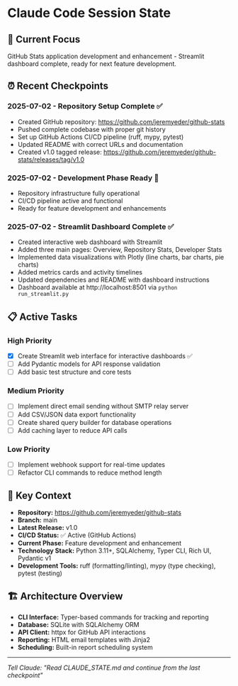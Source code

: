 # Claude Code Session State

## 🎯 Current Focus
GitHub Stats application development and enhancement - Streamlit dashboard complete, ready for next feature development.

## ⏰ Recent Checkpoints
### 2025-07-02 - Repository Setup Complete ✅
- Created GitHub repository: https://github.com/jeremyeder/github-stats
- Pushed complete codebase with proper git history
- Set up GitHub Actions CI/CD pipeline (ruff, mypy, pytest)
- Updated README with correct URLs and documentation
- Created v1.0 tagged release: https://github.com/jeremyeder/github-stats/releases/tag/v1.0

### 2025-07-02 - Development Phase Ready 🚀
- Repository infrastructure fully operational
- CI/CD pipeline active and functional
- Ready for feature development and enhancements

### 2025-07-02 - Streamlit Dashboard Complete ✅
- Created interactive web dashboard with Streamlit
- Added three main pages: Overview, Repository Stats, Developer Stats
- Implemented data visualizations with Plotly (line charts, bar charts, pie charts)
- Added metrics cards and activity timelines
- Updated dependencies and README with dashboard instructions
- Dashboard available at http://localhost:8501 via `python run_streamlit.py`

## 📋 Active Tasks  
### High Priority
- [x] Create Streamlit web interface for interactive dashboards ✅
- [ ] Add Pydantic models for API response validation
- [ ] Add basic test structure and core tests

### Medium Priority
- [ ] Implement direct email sending without SMTP relay server
- [ ] Add CSV/JSON data export functionality
- [ ] Create shared query builder for database operations
- [ ] Add caching layer to reduce API calls

### Low Priority
- [ ] Implement webhook support for real-time updates
- [ ] Refactor CLI commands to reduce method length

## 🧠 Key Context
- **Repository:** https://github.com/jeremyeder/github-stats
- **Branch:** main
- **Latest Release:** v1.0
- **CI/CD Status:** ✅ Active (GitHub Actions)
- **Current Phase:** Feature development and enhancement
- **Technology Stack:** Python 3.11+, SQLAlchemy, Typer CLI, Rich UI, Pydantic v1
- **Development Tools:** ruff (formatting/linting), mypy (type checking), pytest (testing)

## 🏗️ Architecture Overview
- **CLI Interface:** Typer-based commands for tracking and reporting
- **Database:** SQLite with SQLAlchemy ORM
- **API Client:** httpx for GitHub API interactions
- **Reporting:** HTML email templates with Jinja2
- **Scheduling:** Built-in report scheduling system

---
*Tell Claude: "Read CLAUDE_STATE.md and continue from the last checkpoint"*
